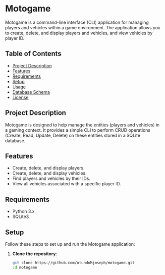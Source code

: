 # Motogame

Motogame is a command-line interface (CLI) application for managing players and vehicles within a game environment. The application allows you to create, delete, and display players and vehicles, and view vehicles by player ID.

## Table of Contents

- [Project Description](#project-description)
- [Features](#features)
- [Requirements](#requirements)
- [Setup](#setup)
- [Usage](#usage)
- [Database Schema](#database-schema)
- [License](#license)

## Project Description

Motogame is designed to help manage the entities (players and vehicles) in a gaming context. It provides a simple CLI to perform CRUD operations (Create, Read, Update, Delete) on these entities stored in a SQLite database.

## Features

- Create, delete, and display players.
- Create, delete, and display vehicles.
- Find players and vehicles by their IDs.
- View all vehicles associated with a specific player ID.

## Requirements

- Python 3.x
- SQLite3

## Setup

Follow these steps to set up and run the Motogame application:

1. **Clone the repository**:
   ```sh
   git clone https://github.com/otundoMjoseph/motogame.git
   cd motogame
